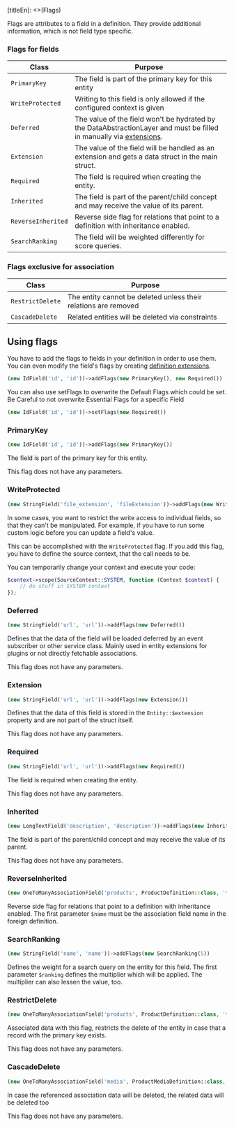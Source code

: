 [titleEn]: <>(Flags)

Flags are attributes to a field in a definition. They provide additional information, which is not field type specific.

### Flags for fields

| Class | Purpose |
|---|---|
| `PrimaryKey` | The field is part of the primary key for this entity |
| `WriteProtected` | Writing to this field is only allowed if the configured context is given |
| `Deferred` | The value of the field won't be hydrated by the DataAbstractionLayer and must be filled in manually via [extensions](060-extensions.md). |
| `Extension` | The value of the field will be handled as an extension and gets a data struct in the main struct. |
| `Required` | The field is required when creating the entity. |
| `Inherited` | The field is part of the parent/child concept and may receive the value of its parent. |
| `ReverseInherited` | Reverse side flag for relations that point to a definition with inheritance enabled. |
| `SearchRanking` | The field will be weighted differently for score queries. |

### Flags exclusive for association

| Class | Purpose |
|---|---|
| `RestrictDelete` | The entity cannot be deleted unless their relations are removed |
| `CascadeDelete` | Related entities will be deleted via constraints |

## Using flags

You have to add the flags to fields in your definition in order to use them. You can even modify the field's flags by creating [definition extensions](060-extensions.md).

```php
(new IdField('id', 'id'))->addFlags(new PrimaryKey(), new Required())
```

You can also use setFlags to overwrite the Default Flags which could be set.
Be Careful to not overwrite Essential Flags for a specific Field

```php
(new IdField('id', 'id'))->setFlags(new Required())
```

### PrimaryKey

```php
(new IdField('id', 'id'))->addFlags(new PrimaryKey())
```

The field is part of the primary key for this entity.

This flag does not have any parameters.

### WriteProtected

```php
(new StringField('file_extension', 'fileExtension'))->addFlags(new WriteProtected(SourceContext::SYSTEM))
```

In some cases, you want to restrict the write access to individual fields, so that they can't be manipulated. For example, if you have to
run some custom logic before you can update a field's value.

This can be accomplished with the `WriteProtected` flag. If you add this flag, you have to define the source context, that the call needs to be.

You can temporarily change your context and execute your code:

```php
$context->scope(SourceContext::SYSTEM, function (Context $context) {
    // do stuff in SYSTEM context
});
```

### Deferred

```php
(new StringField('url', 'url'))->addFlags(new Deferred())
```

Defines that the data of the field will be loaded deferred by an event subscriber or other service class.
Mainly used in entity extensions for plugins or not directly fetchable associations.

This flag does not have any parameters.

### Extension

```php
(new StringField('url', 'url'))->addFlags(new Extension())
```

Defines that the data of this field is stored in the `Entity::$extension` property and are not part of the struct itself.

This flag does not have any parameters.

### Required

```php
(new StringField('url', 'url'))->addFlags(new Required())
```

The field is required when creating the entity.

This flag does not have any parameters.

### Inherited

```php
(new LongTextField('description', 'description'))->addFlags(new Inherited())
```

The field is part of the parent/child concept and may receive the value of its parent.

This flag does not have any parameters.

### ReverseInherited

```php
(new OneToManyAssociationField('products', ProductDefinition::class, 'tax_id', false))->addFlags(new ReverseInherited('tax'))
```

Reverse side flag for relations that point to a definition with inheritance enabled. The first parameter `$name` must be the association field name
in the foreign definition.

### SearchRanking

```php
(new StringField('name', 'name'))->addFlags(new SearchRanking(5))
```

Defines the weight for a search query on the entity for this field. The first parameter `$ranking` defines the multiplier which will be applied.
The multiplier can also lessen the value, too.

### RestrictDelete

```php
(new OneToManyAssociationField('products', ProductDefinition::class, 'tax_id', false))->addFlags(new RestrictDelete())
```

Associated data with this flag, restricts the delete of the entity in case that a record with the primary key exists.

This flag does not have any parameters.

### CascadeDelete

```php
(new OneToManyAssociationField('media', ProductMediaDefinition::class, 'product_id', false))->addFlags(new CascadeDelete())
```

In case the referenced association data will be deleted, the related data will be deleted too

This flag does not have any parameters.

